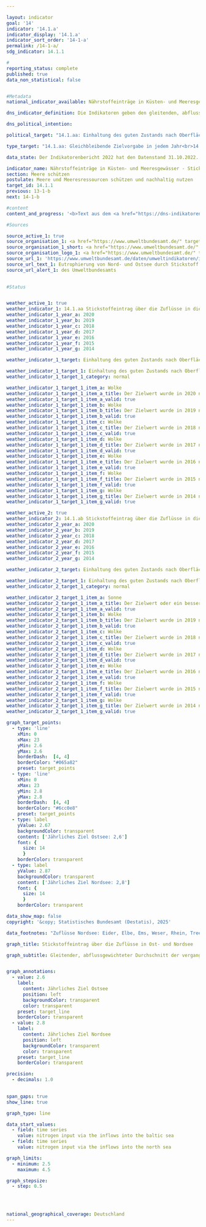 ```yaml
---

layout: indicator        
goal: '14'        
indicator: '14.1.a'        
indicator_display: '14.1.a'        
indicator_sort_order: '14-1-a'        
permalink: /14-1-a/        
sdg_indicator: 14.1.1        

#
reporting_status: complete        
published: true        
data_non_statistical: false        


#Metadata        
national_indicator_available: Nährstoffeinträge in Küsten- und Meeresgewässer - Stickstoffeintrag über die Zuflüsse in die Ost- und Nordsee        

dns_indicator_definition: Die Indikatoren geben den gleitenden, abflussgewichteten Durchschnitt der letzten fünf Jahre der Stickstoffkonzentrationen in Milligramm (<abbr title="Milligramm" tabindex="0">mg</abbr>) Stickstoff pro Liter (<abbr title="Liter" tabindex="0">l</abbr>) Wasserabfluss von Flüssen in die Nord- und Ostsee an.<sup>1</sup><br><br><small><sup>1</sup>Für die Nordsee sind dies die Flüsse Eider, Elbe, Ems, Weser, Rhein, Treene, Aarlau, Bongsieler Kanal und Miele. Für die Ostsee sind dies die Peene, Trave, Warnow, Langballigau, Füsinger Au, Koseler Au, Schwentine, Kossau, Goddesdorfer Au, Oldenburger Graben, Aalbeck, Schwartau, Lippingau, Hagener Au, Barthe, Duvenbaek, Hellbach, Maurine, Recknitz, Ryck, Stepenitz, Uecker, Wallensteingraben und Zarow.</small>        

dns_political_intention:         

political_target: "14.1.aa: Einhaltung des guten Zustands nach Oberflächengewässerverordnung (Jahresmittelwerte für Gesamtstickstoff bei in die Ostsee mündenden Flüssen sollen 2,6&nbsp;Milligramm pro Liter nicht überschreiten)<br>14.1.ab: Einhaltung des guten Zustands nach Oberfläc"        

type_target: "14.1.aa: Gleichbleibende Zielvorgabe in jedem Jahr<br>14.1.ab: Gleichbleibende Zielvorgabe in jedem Jahr"        

data_state: Der Indikatorenbericht 2022 hat den Datenstand 31.10.2022. Die Daten auf dieser Plattform werden regelmäßig aktualisiert, sodass online aktuellere Daten verfügbar sein können als im <a href="https://dns-indikatoren.de/assets/Publikationen/Indikatorenberichte/2022.pdf">Indikatorenbericht 2022</a> veröffentlicht.        

indicator_name: Nährstoffeinträge in Küsten- und Meeresgewässer - Stickstoffeintrag über die Zuflüsse in die Ost- und Nordsee        
section: Meere schützen        
postulate: Meere und Meeresressourcen schützen und nachhaltig nutzen        
target_id: 14.1.1        
previous: 13-1-b        
next: 14-1-b        

#content         
content_and_progress: '<b>Text aus dem <a href="https://dns-indikatoren.de/assets/Publikationen/Indikatorenberichte/2022.pdf">Indikatorenbericht 2022&nbsp;</a></b><br><br>Eine Hauptursache für den Stickstoffeintrag über die Zuflüsse in Nord- und Ostsee ist der Stickstoffüberschuss in der Landwirtschaft, der in Indikator <a href="https://dnsUpgradeEnvironment.github.io/dns-indicators/2-1-a">2.1.a</a> gemessen wird. Neben Stickstoff führt auch Phosphor zur Eutrophierung. Die Phosphorbelastung der Flüsse wird in Indikator <a href="https://dnsUpgradeEnvironment.github.io/dns-indicators/6-1-a">6.1.a</a> separat betrachtet.<br><br>Berechnungsgrundlage für diesen Indikator bilden einerseits Messdaten zu Stickstoffkonzentrationen, andererseits Messdaten zum Wasserabfluss kleiner und großer Nord- und Ostseezuflüsse, die das Umweltbundesamt (<abbr title="Umweltbundesamt" tabindex="0">UBA</abbr>) nach Angaben der Bundesländer <abbr title="beziehungsweise" tabindex="0">bzw.</abbr> Flussgebietsgemeinschaften zusammenstellt. Dabei werden auch kleinere Flüsse berücksichtigt, die nicht direkt in die Nord- <abbr title="beziehungsweise" tabindex="0">bzw.</abbr> Ostsee, sondern in einen größeren Fluss münden. Hier sind die Messstellen so gewählt, dass jeweils die Daten der letzten Messstellen vor dem Zusammenfließen beider Flüsse berücksichtigt werden. Berücksichtigt wird darüber hinaus auch der Rhein, der nicht in Deutschland mündet. Hier werden die Werte an dem Punkt gemessen, wo der Rhein Deutschland verlässt (Messstelle bei Kleve, Ortsteil Bimmen).<br><br>Die Stickstoffkonzentrationen der einzelnen Flüsse werden abflussgewichtet gemittelt, sodass große Flüsse mit großen Wasserabflussmengen den Durchschnitt stärker beeinflussen als kleine Flüsse. Damit einzelne Extremereignisse wie Hochwasser oder Dürre, die punktuell zu sehr hohen oder sehr niedrigen Stickstoffeinträgen führen, die Darstellung der Entwicklung nicht verzerren, werden die Werte als gleitender Fünfjahresdurchschnitt betrachtet.<br><br>Die abflussgewichtete Stickstoffkonzentration über alle Nord- und Ostseezuflüsse zeigt seit Beginn der Zeitreihe einen abnehmenden Trend, wobei der Rückgang der Konzentrationen in der Nordsee ausgeprägter als in der Ostsee ist. Im Mittel 2016&nbsp;bis 2020&nbsp;wiesen die Nordseezuflüsse eine Konzentration von 2,8&nbsp;<abbr title="Milligramm pro Liter" tabindex="0">mg/l</abbr> auf und erreichten damit gemeinsam erstmals den Zielwert. Die Zuflüsse der Ostsee erreichten im gleichen Zeitraum eine Konzentration von 3,1&nbsp;<abbr title="Milligramm pro Liter" tabindex="0">mg/l</abbr> und lagen damit deutlich über der Obergrenze von 2,6&nbsp;<abbr title="Milligramm pro Liter" tabindex="0">mg/l</abbr>.<br><br>Im Unterschied zum aggregierten Indikator 14.1.a „Stickstoffeintrag über die Zuflüsse in Nord- und Ostsee“ ist es zum Erreichen eines guten Zustandes gemäß der <abbr title="Oberflächengewässerverordnung" tabindex="0">OGewV</abbr> jedoch erforderlich, dass jeder einzelne Fluss den Bewirtschaftungszielwert einhält. Dies wird derzeit weder für die Nord- noch für die Ostsee erreicht.<br><br>Von den großen Ostseezuflüssen Peene, Trave und Warnow erreichte nur die Warnow 2016&nbsp;bis 2020&nbsp;den Bewirtschaftungszielwert. Für Peene und Trave zeigte sich jedoch ein leichter Rückgang der Fünfjahresdurchschnitte der Konzentrationen von 0,1&nbsp;<abbr title="Milligramm pro Liter" tabindex="0">mg/l</abbr>. Bei den kleinen Ostseezuflüssen lagen die Stickstoffkonzentrationen im Fünfjahresdurchschnitt mit bis zu 5,9&nbsp;<abbr title="Milligramm pro Liter" tabindex="0">mg/l</abbr> teilweise noch um ein Vielfaches über dem Bewirtschaftungszielwert, der nur von einem Viertel der kleinen Flüsse erreicht wurde.<br><br>Bei den Nordseezuflüssen erreichte 2016&nbsp;bis 2020&nbsp;nur der Rhein den Bewirtschaftungszielwert und war daher hauptverantwortlich für das gemeinsame, abflussgewichtete Erreichen des Zielwerts. Mit Ausnahme der Elbe waren die Fünfjahresdurchschnitte der Konzentrationen für alle großen Nordseezuflüsse (Ems, Weser, Rhein und Eider) mit Abnahmen von 0,1&nbsp;bis 0,2&nbsp;<abbr title="Milligramm pro Liter" tabindex="0">mg/l</abbr> rückläufig. Bei den kleinen Nordseezuflüssen lagen die Stickstoffkonzentrationen im Fünfjahresdurchschnitt im Zeitraum 2016&nbsp;bis 2020&nbsp;zwischen 2,6&nbsp;bis 3,5&nbsp;<abbr title="Milligramm pro Liter" tabindex="0">mg/l</abbr> und wiesen auch hier einen leichten Rückgang auf.'                

#Sources        

source_active_1: true
source_organisation_1: <a href="https://www.umweltbundesamt.de/" target="_blank" onclick="return confirm_alert('des Umweltbundesamts', 'De')">Umweltbundesamt nach Angaben der Länder und Flussgebietsgemeinschaften</a>
source_organisation_1_short: <a href="https://www.umweltbundesamt.de/" target="_blank" onclick="return confirm_alert('des Umweltbundesamts', 'De')">Umweltbundesamt nach Angaben der Länder und Flussgebietsgemeinschaften</a>
source_organisation_logo_1: <a href="https://www.umweltbundesamt.de/" target="_blank" onclick="return confirm_alert('des Umweltbundesamts', 'De')"><img src="https://dnsTestEnvironment.github.io/dns-indicators/public/OrgImgDe/uba.png" alt="Umweltbundesamt nach Angaben der Länder und Flussgebietsgemeinschaften" title=" Klicken Sie hier um zur Homepage der Organisation Umweltbundesamt nach Angaben der Länder und Flussgebietsgemeinschaften zu gelangen." style="height:60px; width:148px; border:transparent"/></a>
source_url_1: 'https://www.umweltbundesamt.de/daten/umweltindikatoren/indikator-eutrophierung-der-meere'
source_url_text_1: Eutrophierung von Nord- und Ostsee durch Stickstoff
source_url_alert_1: des Umweltbundesamts
        

#Status        


weather_active_1: true
weather_indicator_1: 14.1.aa Stickstoffeintrag über die Zuflüsse in die Ostsee
weather_indicator_1_year_a: 2020
weather_indicator_1_year_b: 2019
weather_indicator_1_year_c: 2018
weather_indicator_1_year_d: 2017
weather_indicator_1_year_e: 2016
weather_indicator_1_year_f: 2015
weather_indicator_1_year_g: 2014

weather_indicator_1_target: Einhaltung des guten Zustands nach Oberflächengewässerverordnung (Jahresmittelwerte für Gesamtstickstoff bei in die Ostsee mündenden Flüssen sollen 2,6&nbsp;Milligramm pro Liter nicht überschreiten)

weather_indicator_1_target_1: Einhaltung des guten Zustands nach Oberflächengewässerverordnung (Jahresmittelwerte für Gesamtstickstoff bei in die Ostsee mündenden Flüssen sollen 2,6&nbsp;Milligramm pro Liter nicht überschreiten)
weather_indicator_1_target_1_category: normal

weather_indicator_1_target_1_item_a: Wolke
weather_indicator_1_target_1_item_a_title: Der Zielwert wurde in 2020 nicht erreicht, aber die durchschnittliche Entwicklung wies in die gewünschte Richtung.
weather_indicator_1_target_1_item_a_valid: true
weather_indicator_1_target_1_item_b: Wolke
weather_indicator_1_target_1_item_b_title: Der Zielwert wurde in 2019 nicht erreicht, aber die durchschnittliche Entwicklung wies in die gewünschte Richtung.
weather_indicator_1_target_1_item_b_valid: true
weather_indicator_1_target_1_item_c: Wolke
weather_indicator_1_target_1_item_c_title: Der Zielwert wurde in 2018 nicht erreicht, aber die durchschnittliche Entwicklung wies in die gewünschte Richtung.
weather_indicator_1_target_1_item_c_valid: true
weather_indicator_1_target_1_item_d: Wolke
weather_indicator_1_target_1_item_d_title: Der Zielwert wurde in 2017 nicht erreicht, aber die durchschnittliche Entwicklung wies in die gewünschte Richtung.
weather_indicator_1_target_1_item_d_valid: true
weather_indicator_1_target_1_item_e: Wolke
weather_indicator_1_target_1_item_e_title: Der Zielwert wurde in 2016 nicht erreicht, aber die durchschnittliche Entwicklung wies in die gewünschte Richtung.
weather_indicator_1_target_1_item_e_valid: true
weather_indicator_1_target_1_item_f: Wolke
weather_indicator_1_target_1_item_f_title: Der Zielwert wurde in 2015 nicht erreicht, aber die durchschnittliche Entwicklung wies in die gewünschte Richtung.
weather_indicator_1_target_1_item_f_valid: true
weather_indicator_1_target_1_item_g: Wolke
weather_indicator_1_target_1_item_g_title: Der Zielwert wurde in 2014 nicht erreicht, aber die durchschnittliche Entwicklung wies in die gewünschte Richtung.
weather_indicator_1_target_1_item_g_valid: true

weather_active_2: true
weather_indicator_2: 14.1.ab Stickstoffeintrag über die Zuflüsse in die Nordsee
weather_indicator_2_year_a: 2020
weather_indicator_2_year_b: 2019
weather_indicator_2_year_c: 2018
weather_indicator_2_year_d: 2017
weather_indicator_2_year_e: 2016
weather_indicator_2_year_f: 2015
weather_indicator_2_year_g: 2014

weather_indicator_2_target: Einhaltung des guten Zustands nach Oberflächengewässerverordnung (Jahresmittelwerte für Gesamtstickstoff bei in die Nordsee mündenden Flüssen sollen 2,8&nbsp;Milligramm pro Liter nicht überschreiten)

weather_indicator_2_target_1: Einhaltung des guten Zustands nach Oberflächengewässerverordnung (Jahresmittelwerte für Gesamtstickstoff bei in die Nordsee mündenden Flüssen sollen 2,8&nbsp;Milligramm pro Liter nicht überschreiten)
weather_indicator_2_target_1_category: normal

weather_indicator_2_target_1_item_a: Sonne
weather_indicator_2_target_1_item_a_title: Der Zielwert oder ein besserer Wert wurde in 2020 erreicht und die durchschnittliche Veränderung deutete nicht in Richtung einer Verschlechterung.
weather_indicator_2_target_1_item_a_valid: true
weather_indicator_2_target_1_item_b: Wolke
weather_indicator_2_target_1_item_b_title: Der Zielwert wurde in 2019 nicht erreicht, aber die durchschnittliche Entwicklung wies in die gewünschte Richtung.
weather_indicator_2_target_1_item_b_valid: true
weather_indicator_2_target_1_item_c: Wolke
weather_indicator_2_target_1_item_c_title: Der Zielwert wurde in 2018 nicht erreicht, aber die durchschnittliche Entwicklung wies in die gewünschte Richtung.
weather_indicator_2_target_1_item_c_valid: true
weather_indicator_2_target_1_item_d: Wolke
weather_indicator_2_target_1_item_d_title: Der Zielwert wurde in 2017 nicht erreicht, aber die durchschnittliche Entwicklung wies in die gewünschte Richtung.
weather_indicator_2_target_1_item_d_valid: true
weather_indicator_2_target_1_item_e: Wolke
weather_indicator_2_target_1_item_e_title: Der Zielwert wurde in 2016 nicht erreicht, aber die durchschnittliche Entwicklung wies in die gewünschte Richtung.
weather_indicator_2_target_1_item_e_valid: true
weather_indicator_2_target_1_item_f: Wolke
weather_indicator_2_target_1_item_f_title: Der Zielwert wurde in 2015 nicht erreicht, aber die durchschnittliche Entwicklung wies in die gewünschte Richtung.
weather_indicator_2_target_1_item_f_valid: true
weather_indicator_2_target_1_item_g: Wolke
weather_indicator_2_target_1_item_g_title: Der Zielwert wurde in 2014 nicht erreicht, aber die durchschnittliche Entwicklung wies in die gewünschte Richtung.
weather_indicator_2_target_1_item_g_valid: true        

graph_target_points:
  - type: 'line'
    xMin: 0
    xMax: 23
    yMin: 2.6
    yMax: 2.6
    borderDash:  [4, 4]
    borderColor: "#065a82"
    preset: target_points
  - type: 'line'
    xMin: 0
    xMax: 23
    yMin: 2.8
    yMax: 2.8
    borderDash:  [4, 4]
    borderColor: "#6cc0e8"
    preset: target_points
  - type: label
    yValue: 2.67
    backgroundColor: transparent
    content: ['Jährliches Ziel Ostsee: 2,6']
    font: {
      size: 14
      }
    borderColor: transparent
  - type: label
    yValue: 2.87
    backgroundColor: transparent
    content: ['Jährliches Ziel Nordsee: 2,8']
    font: {
      size: 14
      }
    borderColor: transparent        

data_show_map: false        
copyright: '&copy; Statistisches Bundesamt (Destatis), 2025'        

data_footnotes: "Zuflüsse Nordsee: Eider, Elbe, Ems, Weser, Rhein, Treene, Aarlau, Bongsieler Kanal und Miele<br>• Zuflüsse Ostsee: Peene, Trave, Warnow, Langballigau, Füsinger Au, Koseler Au, Schwentine, Kossau, Goddesdorfer Au, Oldenburger Graben, Aalbeck, Schwartau, Lippingau, Hagener Au, Barthe, Duvenbaek, Hellbach, Maurine, Recknitz, Ryck, Stepenitz, Uecker, Wallensteingraben und Zarow"        

graph_title: Stickstoffeintrag über die Zuflüsse in Ost- und Nordsee        

graph_subtitle: Gleitender, abflussgewichteter Durchschnitt der vergangenen 5 Jahre        


graph_annotations:
  - value: 2.6
    label:
      content: Jährliches Ziel Ostsee
      position: left
      backgroundColor: transparent
      color: transparent
    preset: target_line
    borderColor: transparent
  - value: 2.8
    label:
      content: Jährliches Ziel Nordsee
      position: left
      backgroundColor: transparent
      color: transparent
    preset: target_line
    borderColor: transparent        

precision: 
  - decimals: 1.0
            

span_gaps: true        
show_line: true        

graph_type: line        

data_start_values: 
  - field: time series
    value: nitrogen input via the inflows into the baltic sea
  - field: time series
    value: nitrogen input via the inflows into the north sea        

graph_limits: 
  - minimum: 2.5
    maximum: 4.5        

graph_stepsize: 
  - step: 0.5
            

                        

national_geographical_coverage: Deutschland                        
---
```


